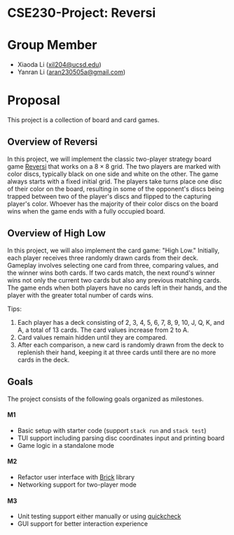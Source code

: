 # CSE230-Project: Reversi

# Group Member
+ Xiaoda Li (xil204@ucsd.edu)
+ Yanran Li (aran230505a@gmail.com)

# Proposal
This project is a collection of board and card games.

## Overview of Reversi
In this project, we will implement the classic two-player strategy board game [Reversi](https://en.wikipedia.org/wiki/Reversi) that works on a $8\times 8$ grid. The two players are marked with color discs, typically black on one side and white on the other. The game always starts with a fixed initial grid. The players take turns place one disc of their color on the board, resulting in some of the opponent's discs being trapped between two of the player's discs and flipped to the capturing player's color. Whoever has the majority of their color discs on the board wins when the game ends with a fully occupied board.

## Overview of High Low
In this project, we will also implement the card game: "High Low." 
Initially, each player receives three randomly drawn cards from their deck. Gameplay involves selecting one card from three, comparing values, and the winner wins both cards. If two cards match, the next round's winner wins not only the current two cards but also any previous matching cards. The game ends when both players have no cards left in their hands, and the player with the greater total number of cards wins.

Tips:
1. Each player has a deck consisting of 2, 3, 4, 5, 6, 7, 8, 9, 10, J, Q, K, and A, a total of 13 cards. The card values increase from 2 to A.
2. Card values remain hidden until they are compared.
3. After each comparison, a new card is randomly drawn from the deck to replenish their hand, keeping it at three cards until there are no more cards in the deck.

## Goals
The project consists of the following goals organized as milestones.
#### M1
+ Basic setup with starter code (support `stack run` and `stack test`)
+ TUI support including parsing disc coordinates input and printing board 
+ Game logic in a standalone mode
#### M2
+ Refactor user interface with [Brick](https://github.com/jtdaugherty/brick/) library
+ Networking support for two-player mode
#### M3
+ Unit testing support either manually or using [quickcheck](https://hackage.haskell.org/package/QuickCheck)
+ GUI support for better interaction experience
